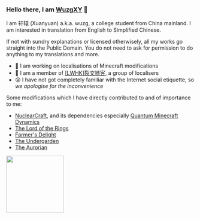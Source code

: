 ### Hello there, I am [WuzgXY](https://github.com/WuzgXY-GitHub) 👋

I am 轩辕 (Xuanyuan) a.k.a. wuzg, a college student from China mainland. I am interested in translation from English to Simplified Chinese.

If not with sundry explanations or licensed otherwisely, all my works go straight into the Public Domain. You do not need to ask for permission to do anything to my translations and more.

- 🔭 I am working on localisations of Minecraft modifications
- 🔬 I am a member of <a target="_blank" href="https://lwhk.github.io" title="sp Litwordhoek">[<abbr title="sp Litwordhoek">LWHK</abbr>]裂文唬客</a>, a group of localisers
- 😢 I have not got completely familiar with the Internet social etiquette, so _we apologise for the inconvenience_

Some modifications which I have directly contributed to and of importance to me:
- [NuclearCraft](https://github.com/tomdodd4598/NuclearCraft), and its dependencies especially [Quantum Minecraft Dynamics](https://github.com/Lach01298/QMD)
- [The Lord of the Rings](https://lotrminecraftmod.fandom.com/wiki/The_Lord_of_the_Rings_Minecraft_Mod_Wiki)
- [Farmer's Delight](https://github.com/vectorwing/FarmersDelight)
- [The Undergarden](https://github.com/quek04/undergarden)
- [The Aurorian](https://github.com/shiroroku/TheAurorian)

<a href="https://github.com/anuraghazra/github-readme-stats/" target="_blank">
  <img align="left" height="153" src="https://github-readme-stats.vercel.app/api?username=WuzgXY-GitHub&count_private=false&show_icons=true&theme=nord&hide_title=true" />
</a>
